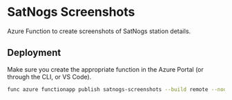 # SatNogs Screenshots

Azure Function to create screenshots of SatNogs station details.

## Deployment

Make sure you create the appropriate function in the Azure Portal (or through the CLI, or VS Code).

```bash
func azure functionapp publish satnogs-screenshots --build remote --node
```
